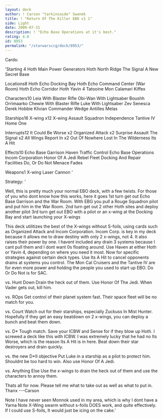 ```yaml
---
layout: deck
author: ! Carson "tarkinsaide" Swanek
title: ! "Return Of The Killer EBO v1 1"
side: Light
date: 2000-07-31
description: ! "Echo Base Operations at it's best."
rating: 4.0
id: 8953
permalink: "/starwarsccg/deck/8953/"
---
```

Cards: 

'Starting 4
Hoth Main Power Generators
Hoth North Ridge
The Signal
A New Secret Base

Locations8
Hoth Echo Docking Bay
Hoth Echo Command Center (War Room)
Hoth Echo Corridor
Hoth
Yavin 4
Tatooine
Mon Calamari
Kiffex

Characters10
Leia With Blaster Rifle
Obi-Wan With Lightsaber
Boushh
Orrimaarko
Chewie With Blaster Rifle
Luke With Lightsaber
Zev Senesca
Derek Hobbie Klivian
Commander Wedge Antilles
Melas

Starships16
X-wing x12
X-wing Assault Squadron
Independence
Tantive IV
Home One

Interrupts12
It Could Be Worse x2
Organized Attack x2
Surprise Assault
The Signal x2
All Wings Report In x2
Out Of Nowhere
Lost In The Wilderness
Its A Hit

Effects10
Echo Base Garrison
Haven
Traffic Control
Echo Base Operations
Incom Corporation
Honor Of A Jedi
Rebel Fleet
Docking And Repair Facilities
Do, Or Do Not
Menace Fades


Weapons1
X-wing Laser Cannon
'

Strategy: '

Well, this is pretty much your normal EBO deck, with a few twists.	For those of you who dont know how this works, here it goes
1st turn get out Echo Base Garrison and the War Room.	With EBG you pull a Rouge Squadron pilot and put him in the War Room.
2nd turn get out 2 other Hoth sites and deploy another pilot
3rd turn get out EBO with a pilot or an x-wing at the Docking Bay and start launching your X-wings

This deck utilitizes the best of the X-wings without S-foils, using cards such as Organized Attack and Incom Corporation.  Incom Corp. is key in my deck because it allows me to draw destiny with only 2 x-wings, not 4.  It also raises their power by one.  I havent included any drain 3 systems because I cant pull them and I dont want 0s floating around.  Use Haven at either Hoth or Yavin 4, depending on where you need it most.  Now for specific strategies against certain deck types.  Use Its A Hit to cancel opponents drains at systems you control.  The Mon Cal Cruisers and the Tantive IV are for even more power and holding the people you used to start up EBO.  Do Or Do Not is for SAC.

vs. Hunt Down Drain the heck out of them.  Use Honor Of The Jedi.  When Vader gets out, kill him.

vs. ROps Get control of their planet system fast.  Their space fleet will be no match for you.

vs. Court Watch out for their starships, especially Zuckuss In Mist Hunter.  Hopefully if they get an easy beatdown on 2 x-wings, you can deploy a bunch and beat them down.

vs. D* Tough match.  Save your ICBW and Sense for if they blow up Hoth.  I screwed a deck like this with ICBW.  I was extremely lucky that he had no Its Worse, which is the reason Its A Hit is in here.  Beat down their star destroyers and drain quickly.

vs. the new D*II objective  Put Luke in a starship as a pilot to protect him.	Shouldnt be too hard to win.  Also use Honor Of A Jedi.

vs. Anything Else Use the x-wings to drain the heck out of them and use the characters to annoy them.

Thats all for now.  Please tell me what to take out as well as what to put in.
Thanx
---Carson

Note I have never seen Monnok used in my area, which is why I dont have a Yarna
Note X-Wing swarm without s-foils DOES work, and quite effectively.  If I could use S-foils, It would just be icing on the cake.'
